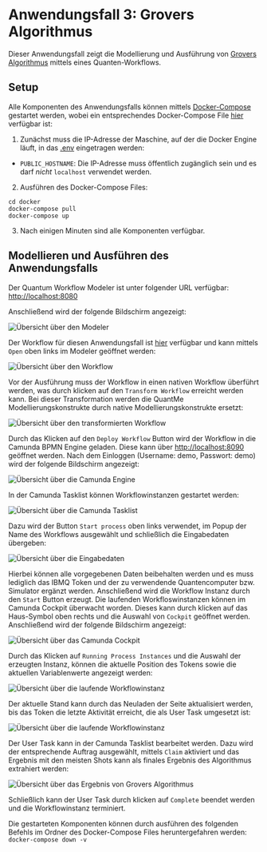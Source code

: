 # Anwendungsfall 3: Grovers Algorithmus

Dieser Anwendungsfall zeigt die Modellierung und Ausführung von [Grovers Algorithmus](https://dl.acm.org/doi/pdf/10.1145/237814.237866) mittels eines Quanten-Workflows.

## Setup

Alle Komponenten des Anwendungsfalls können mittels [Docker-Compose](https://docs.docker.com/compose/) gestartet werden, wobei ein entsprechendes Docker-Compose File [hier](./docker/docker-compose.yml) verfügbar ist:

1. Zunächst muss die IP-Adresse der Maschine, auf der die Docker Engine läuft, in das [.env](./docker/.env) eingetragen werden: 
  * ``PUBLIC_HOSTNAME``: Die IP-Adresse muss öffentlich zugänglich sein und es darf *nicht* ``localhost`` verwendet werden.

2. Ausführen des Docker-Compose Files:
```
cd docker
docker-compose pull
docker-compose up
```
3. Nach einigen Minuten sind alle Komponenten verfügbar.

## Modellieren und Ausführen des Anwendungsfalls

Der Quantum Workflow Modeler ist unter folgender URL verfügbar: [http://localhost:8080](http://localhost:8080)

Anschließend wird der folgende Bildschirm angezeigt:

![Übersicht über den Modeler](./docs/modeler-overview.jpg)

Der Workflow für diesen Anwendungsfall ist [hier](./workflow/vqa_workflow.bpmn) verfügbar und kann mittels ``Open`` oben links im Modeler geöffnet werden:

![Übersicht über den Workflow](./docs/workflow-overview.jpg)

Vor der Ausführung muss der Workflow in einen nativen Workflow überführt werden, was durch klicken auf den ``Transform Workflow`` erreicht werden kann.
Bei dieser Transformation werden die QuantMe Modellierungskonstrukte durch native Modellierungskonstrukte ersetzt:

![Übersicht über den transformierten Workflow](./docs/workflow-transformed.jpg)

Durch das Klicken auf den ``Deploy Workflow`` Button wird der Workflow in die Camunda BPMN Engine geladen.
Diese kann über [http://localhost:8090](http://localhost:8090) geöffnet werden.
Nach dem Einloggen (Username: demo, Passwort: demo) wird der folgende Bildschirm angezeigt:

![Übersicht über die Camunda Engine](./docs/camunda-overview.jpg)

In der Camunda Tasklist können Workflowinstanzen gestartet werden:

![Übersicht über die Camunda Tasklist](./docs/camunda-tasklist.jpg)

Dazu wird der Button ``Start process`` oben links verwendet, im Popup der Name des Workflows ausgewählt und schließlich die Eingabedaten übergeben:

![Übersicht über die Eingabedaten](./docs/tasklist-inputs.jpg)

Hierbei können alle vorgegebenen Daten beibehalten werden und es muss lediglich das IBMQ Token und der zu verwendende Quantencomputer bzw. Simulator ergänzt werden.
Anschließend wird die Workflow Instanz durch den ``Start`` Button erzeugt.
Die laufenden Workfloswinstanzen können im Camunda Cockpit überwacht worden.
Dieses kann durch klicken auf das Haus-Symbol oben rechts und die Auswahl von ``Cockpit`` geöffnet werden.
Anschließend wird der folgende Bildschirm angezeigt:

![Übersicht über das Camunda Cockpit](./docs/cockpit-overview.jpg)

Durch das Klicken auf ``Running Process Instances`` und die Auswahl der erzeugten Instanz, können die aktuelle Position des Tokens sowie die aktuellen Variablenwerte angezeigt werden:

![Übersicht über die laufende Workflowinstanz](./docs/cockpit-instance.jpg)

Der aktuelle Stand kann durch das Neuladen der Seite aktualisiert werden, bis das Token die letzte Aktivität erreicht, die als User Task umgesetzt ist:

![Übersicht über die laufende Workflowinstanz](./docs/final-activity.jpg)

Der User Task kann in der Camunda Tasklist bearbeitet werden.
Dazu wird der entsprechende Auftrag ausgewählt, mittels ``Claim`` aktiviert und das Ergebnis mit den meisten Shots kann als finales Ergebnis des Algorithmus extrahiert werden:

![Übersicht über das Ergebnis von Grovers Algorithmus](./docs/result.jpg)

Schließlich kann der User Task durch klicken auf ``Complete`` beendet werden und die Workflowinstanz terminiert.

Die gestarteten Komponenten können durch ausführen des folgenden Befehls im Ordner des Docker-Compose Files heruntergefahren werden: ``docker-compose down -v``